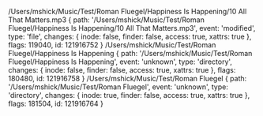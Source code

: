 /Users/mshick/Music/Test/Roman Fluegel/Happiness Is Happening/10 All That Matters.mp3
{ path: '/Users/mshick/Music/Test/Roman Fluegel/Happiness Is Happening/10 All That Matters.mp3',
  event: 'modified',
  type: 'file',
  changes: { inode: false, finder: false, access: true, xattrs: true },
  flags: 119040,
  id: 121916752 }
/Users/mshick/Music/Test/Roman Fluegel/Happiness Is Happening
{ path: '/Users/mshick/Music/Test/Roman Fluegel/Happiness Is Happening',
  event: 'unknown',
  type: 'directory',
  changes: { inode: false, finder: false, access: true, xattrs: true },
  flags: 180480,
  id: 121916758 }
/Users/mshick/Music/Test/Roman Fluegel
{ path: '/Users/mshick/Music/Test/Roman Fluegel',
  event: 'unknown',
  type: 'directory',
  changes: { inode: true, finder: false, access: true, xattrs: true },
  flags: 181504,
  id: 121916764 }
